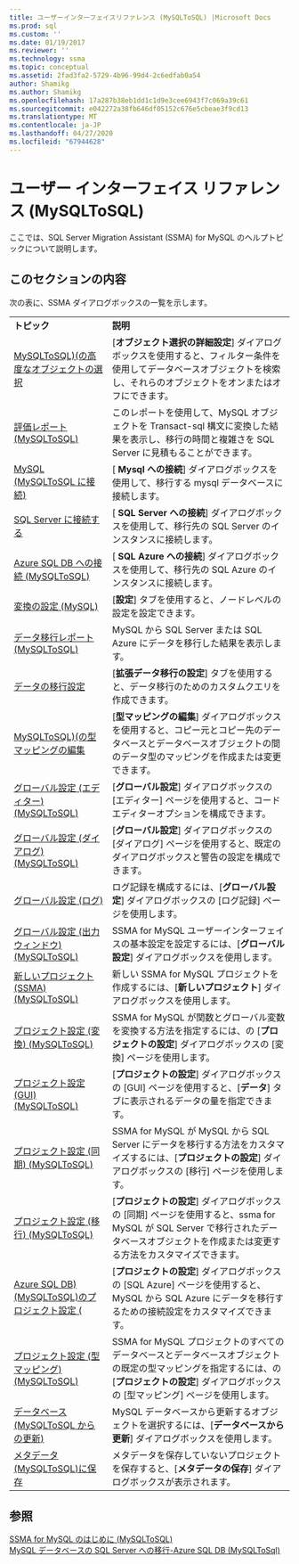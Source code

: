 ```yaml
---
title: ユーザーインターフェイスリファレンス (MySQLToSQL) |Microsoft Docs
ms.prod: sql
ms.custom: ''
ms.date: 01/19/2017
ms.reviewer: ''
ms.technology: ssma
ms.topic: conceptual
ms.assetid: 2fad3fa2-5729-4b96-99d4-2c6edfab0a54
author: Shamikg
ms.author: Shamikg
ms.openlocfilehash: 17a287b38eb1dd1c1d9e3cee6943f7c069a39c61
ms.sourcegitcommit: e042272a38fb646df05152c676e5cbeae3f9cd13
ms.translationtype: MT
ms.contentlocale: ja-JP
ms.lasthandoff: 04/27/2020
ms.locfileid: "67944628"
---
```

# <a name="user-interface-reference-mysqltosql"></a>ユーザー インターフェイス リファレンス (MySQLToSQL)
ここでは、SQL Server Migration Assistant (SSMA) for MySQL のヘルプトピックについて説明します。  
  
## <a name="in-this-section"></a>このセクションの内容  
次の表に、SSMA ダイアログボックスの一覧を示します。  
  
|||  
|-|-|  
|**トピック**|**説明**|  
|[MySQLToSQL&#41;&#40;の高度なオブジェクトの選択](../../ssma/mysql/advanced-object-selection-mysqltosql.md)|[**オブジェクト選択の詳細設定**] ダイアログボックスを使用すると、フィルター条件を使用してデータベースオブジェクトを検索し、それらのオブジェクトをオンまたはオフにできます。|  
|[評価レポート &#40;MySQLToSQL&#41;](../../ssma/mysql/assessment-report-mysqltosql.md)|このレポートを使用して、MySQL オブジェクトを Transact-sql 構文に変換した結果を表示し、移行の時間と複雑さを SQL Server に見積もることができます。|  
|[MySQL &#40;MySQLToSQL に接続&#41;](../../ssma/mysql/connect-to-mysql-mysqltosql.md)|[ **Mysql への接続**] ダイアログボックスを使用して、移行する mysql データベースに接続します。|  
|[SQL Server に接続する](https://msdn.microsoft.com/d73abd3a-80df-4293-b973-1723069db049)|[ **SQL Server への接続**] ダイアログボックスを使用して、移行先の SQL Server のインスタンスに接続します。|  
|[Azure SQL DB への接続 &#40;MySQLToSQL&#41;](../../ssma/mysql/connect-to-azure-sql-db-mysqltosql.md)|[ **SQL Azure への接続**] ダイアログボックスを使用して、移行先の SQL Azure のインスタンスに接続します。|  
|[変換の設定 (MySQL)](https://msdn.microsoft.com/f551cf6e-1575-4206-9cca-975b5b43a6b8)|[**設定**] タブを使用すると、ノードレベルの設定を設定できます。|  
|[データ移行レポート &#40;MySQLToSQL&#41;](../../ssma/mysql/data-migration-report-mysqltosql.md)|MySQL から SQL Server または SQL Azure にデータを移行した結果を表示します。|  
|[データの移行設定](data-migration-settings-mysqltosql.md)|[**拡張データ移行の設定**] タブを使用すると、データ移行のためのカスタムクエリを作成できます。|  
|[MySQLToSQL&#41;&#40;の型マッピングの編集](../../ssma/mysql/edit-type-mapping-mysqltosql.md)|[**型マッピングの編集**] ダイアログボックスを使用すると、コピー元とコピー先のデータベースとデータベースオブジェクトの間のデータ型のマッピングを作成または変更できます。|  
|[グローバル設定 &#40;エディター&#41; &#40;MySQLToSQL&#41;](../../ssma/mysql/global-settings-editor-mysqltosql.md)|[**グローバル設定**] ダイアログボックスの [エディター] ページを使用すると、コードエディターオプションを構成できます。|  
|[グローバル設定 &#40;ダイアログ&#41; &#40;MySQLToSQL&#41;](../../ssma/mysql/global-settings-dialogs-mysqltosql.md)|[**グローバル設定**] ダイアログボックスの [ダイアログ] ページを使用すると、既定のダイアログボックスと警告の設定を構成できます。|  
|[グローバル設定 (ログ)](https://msdn.microsoft.com/0d033492-5ec3-473a-8de1-821894ec9518)|ログ記録を構成するには、[**グローバル設定**] ダイアログボックスの [ログ記録] ページを使用します。|  
|[グローバル設定 &#40;出力ウィンドウ&#41; &#40;MySQLToSQL&#41;](../../ssma/mysql/global-settings-output-window-mysqltosql.md)|SSMA for MySQL ユーザーインターフェイスの基本設定を設定するには、[**グローバル設定**] ダイアログボックスを使用します。|  
|[新しいプロジェクト &#40;SSMA&#41; &#40;MySQLToSQL&#41;](../../ssma/mysql/new-project-ssma-mysqltosql.md)|新しい SSMA for MySQL プロジェクトを作成するには、[**新しいプロジェクト**] ダイアログボックスを使用します。|  
|[プロジェクト設定 &#40;変換&#41; &#40;MySQLToSQL&#41;](../../ssma/mysql/project-settings-conversion-mysqltosql.md)|SSMA for MySQL が関数とグローバル変数を変換する方法を指定するには、の [**プロジェクトの設定**] ダイアログボックスの [変換] ページを使用します。|  
|[プロジェクト設定 &#40;GUI&#41;  &#40;MySQLToSQL&#41;](../../ssma/mysql/project-settings-gui-mysqltosql.md)|[**プロジェクトの設定**] ダイアログボックスの [GUI] ページを使用すると、[**データ**] タブに表示されるデータの量を指定できます。|  
|[プロジェクト設定 &#40;同期&#41; &#40;MySQLToSQL&#41;](../../ssma/mysql/project-settings-synchronization-mysqltosql.md)|SSMA for MySQL が MySQL から SQL Server にデータを移行する方法をカスタマイズするには、[**プロジェクトの設定**] ダイアログボックスの [移行] ページを使用します。|  
|[プロジェクト設定 &#40;移行&#41; &#40;MySQLToSQL&#41;](../../ssma/mysql/project-settings-migration-mysqltosql.md)|[**プロジェクトの設定**] ダイアログボックスの [同期] ページを使用すると、ssma for MySQL が SQL Server で移行されたデータベースオブジェクトを作成または変更する方法をカスタマイズできます。|  
|[Azure SQL DB&#41; &#40;MySQLToSQL&#41;のプロジェクト設定 &#40;](../../ssma/mysql/project-settings-azure-sql-db-mysqltosql.md)|[**プロジェクトの設定**] ダイアログボックスの [SQL Azure] ページを使用すると、MySQL から SQL Azure にデータを移行するための接続設定をカスタマイズできます。|  
|[プロジェクト設定 &#40;型マッピング&#41; &#40;MySQLToSQL&#41;](../../ssma/mysql/project-settings-type-mapping-mysqltosql.md)|SSMA for MySQL プロジェクトのすべてのデータベースとデータベースオブジェクトの既定の型マッピングを指定するには、の [**プロジェクトの設定**] ダイアログボックスの [型マッピング] ページを使用します。|  
|[データベース &#40;MySQLToSQL からの更新&#41;](../../ssma/mysql/refresh-from-database-mysqltosql.md)|MySQL データベースから更新するオブジェクトを選択するには、[**データベースから更新**] ダイアログボックスを使用します。|  
|[メタデータ &#40;MySQLToSQL&#41;に保存](../../ssma/mysql/save-metadata-mysqltosql.md)|メタデータを保存していないプロジェクトを保存すると、[**メタデータの保存**] ダイアログボックスが表示されます。|  
  
## <a name="see-also"></a>参照  
[SSMA for MySQL のはじめに &#40;MySQLToSQL&#41;](../../ssma/mysql/getting-started-with-ssma-for-mysql-mysqltosql.md)  
[MySQL データベースの SQL Server への移行-Azure SQL DB &#40;MySQLToSql&#41;](../../ssma/mysql/migrating-mysql-databases-to-sql-server-azure-sql-db-mysqltosql.md)  
  
